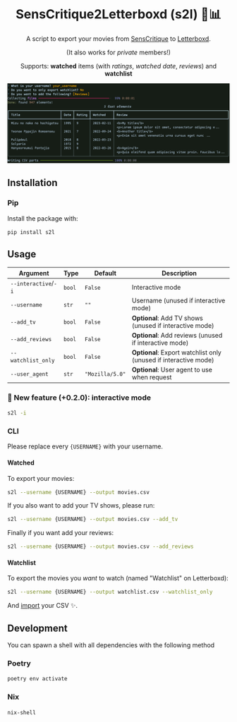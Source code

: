 <div align="center">

# SensCritique2Letterboxd (s2l) 🍿📊

A script to export your movies from [SensCritique](https://senscritique.com) to [Letterboxd](https://letterboxd.com).

(It also works for _private_ members!)

Supports: <b>watched</b> items (with <i>ratings</i>, <i>watched date</i>, <i>reviews</i>) and <b>watchlist</b>

![Screenshot](assets/screenshot.png)

</div>

## Installation

### Pip

Install the package with:

```bash
pip install s2l
```

## Usage

| Argument             | Type   | Default         | Description                                                      |
| -------------------- | ------ | --------------- | ---------------------------------------------------------------- |
| `--interactive`/`-i` | `bool` | `False`         | Interactive mode                                                 |
| `--username`         | `str`  | `""`            | Username (unused if interactive mode)                            |
| `--add_tv`           | `bool` | `False`         | **Optional**: Add TV shows (unused if interactive mode)          |
| `--add_reviews`      | `bool` | `False`         | **Optional**: Add reviews (unused if interactive mode)           |
| `--watchlist_only`   | `bool` | `False`         | **Optional**: Export watchlist only (unused if interactive mode) |
| `--user_agent`       | `str`  | `"Mozilla/5.0"` | **Optional**: User agent to use when request                     |

### 🌟 New feature (+0.2.0): interactive mode

```bash
s2l -i
```

### CLI

Please replace every `{USERNAME}` with your username.

#### Watched

To export your movies:

```bash
s2l --username {USERNAME} --output movies.csv
```

If you also want to add your TV shows, please run:

```bash
s2l --username {USERNAME} --output movies.csv --add_tv
```

Finally if you want add your reviews:

```bash
s2l --username {USERNAME} --output movies.csv --add_reviews
```

#### Watchlist

To export the movies you _want_ to watch (named "Watchlist" on Letterboxd):

```bash
s2l --username {USERNAME} --output watchlist.csv --watchlist_only
```

And [import](https://letterboxd.com/import/) your CSV ✨.

## Development

You can spawn a shell with all dependencies with the following method

### Poetry

```bash
poetry env activate
```

### Nix

```bash
nix-shell
```
